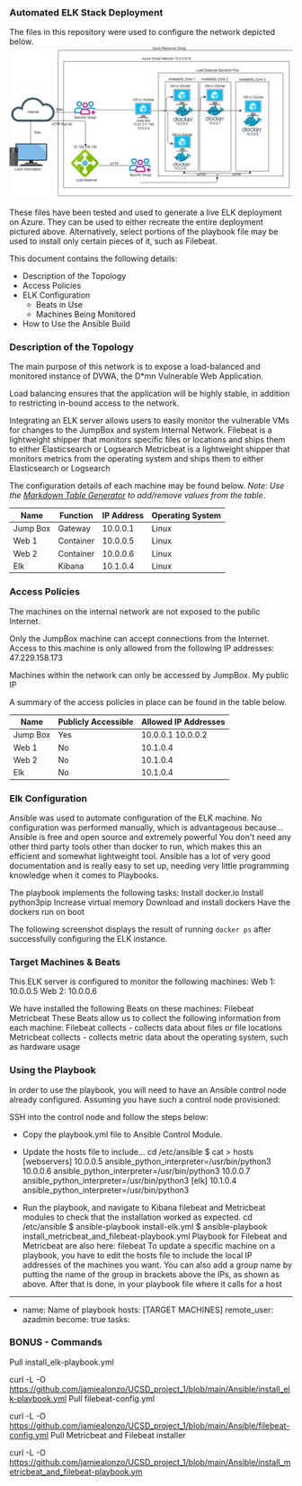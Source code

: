 
### Automated ELK Stack Deployment

The files in this repository were used to configure the network depicted below.
![alt text](https://github.com/jamiealonzo/UCSD_ELK_Project/blob/188a95c5dd0668fae2371c0bb3d85d79c8661ef4/Diagrams/Network_Diagram.png)


These files have been tested and used to generate a live ELK deployment on Azure. They can be used to either recreate the entire deployment pictured above. Alternatively, select portions of the playbook file may be used to install only certain pieces of it, such as Filebeat.


This document contains the following details:
- Description of the Topology
- Access Policies
- ELK Configuration
  - Beats in Use
  - Machines Being Monitored
- How to Use the Ansible Build


### Description of the Topology

The main purpose of this network is to expose a load-balanced and monitored instance of DVWA, the D*mn Vulnerable Web Application.

Load balancing ensures that the application will be highly stable, in addition to restricting in-bound access to the network.


Integrating an ELK server allows users to easily monitor the vulnerable VMs for changes to the JumpBox and system Internal Network.
Filebeat is a lightweight shipper that monitors specific files or locations and ships them to either Elasticsearch or Logsearch
Metricbeat is a lightweight shipper that monitors metrics from the operating system and ships them to either Elasticsearch or Logsearch


The configuration details of each machine may be found below.
_Note: Use the [Markdown Table Generator](http://www.tablesgenerator.com/markdown_tables) to add/remove values from the table_.

| Name     | Function | IP Address | Operating System |
|----------|----------|------------|------------------|
| Jump Box | Gateway  | 10.0.0.1   | Linux            |
| Web 1    | Container| 10.0.0.5   | Linux            |
| Web 2    | Container| 10.0.0.6   | Linux            |
| Elk      | Kibana   | 10.1.0.4   | Linux            |

### Access Policies

The machines on the internal network are not exposed to the public Internet. 

Only the JumpBox machine can accept connections from the Internet. Access to this machine is only allowed from the following IP addresses:
47.229.158.173

Machines within the network can only be accessed by JumpBox.
My public IP

A summary of the access policies in place can be found in the table below.

| Name     | Publicly Accessible | Allowed IP Addresses |
|----------|---------------------|----------------------|
| Jump Box | Yes                 | 10.0.0.1 10.0.0.2    |
| Web 1    | No                  | 10.1.0.4             |
| Web 2    | No                  | 10.1.0.4             |
| Elk      | No                  | 10.1.0.4             |

### Elk Configuration

Ansible was used to automate configuration of the ELK machine. No configuration was performed manually, which is advantageous because...
Ansible is free and open source and extremely powerful
You don't need any other third party tools other than docker to run, which makes this an efficient and somewhat lightweight tool.
Ansible has a lot of very good documentation and is really easy to set up, needing very little programming knowledge when it comes to Playbooks.

The playbook implements the following tasks:
Install docker.io
Install python3pip
Increase virtual memory
Download and install dockers
Have the dockers run on boot

The following screenshot displays the result of running `docker ps` after successfully configuring the ELK instance.




### Target Machines & Beats
This ELK server is configured to monitor the following machines:
Web 1: 10.0.0.5
Web 2: 10.0.0.6

We have installed the following Beats on these machines:
Filebeat
Metricbeat These Beats allow us to collect the following information from each machine:
Filebeat collects - collects data about files or file locations
Metricbeat collects - collects metric data about the operating system, such as hardware usage


### Using the Playbook
In order to use the playbook, you will need to have an Ansible control node already configured. Assuming you have such a control node provisioned: 

SSH into the control node and follow the steps below:
- Copy the playbook.yml file to Ansible Control Module.
- Update the hosts file to include… 
cd /etc/ansible
$ cat > hosts
[webservers]
  10.0.0.5 ansible_python_interpreter=/usr/bin/python3
  10.0.0.6 ansible_python_interpreter=/usr/bin/python3
  10.0.0.7 ansible_python_interpreter=/usr/bin/python3
[elk]
  10.1.0.4 ansible_python_interpreter=/usr/bin/python3

- Run the playbook, and navigate to Kibana filebeat and Metricbeat modules to check that the installation worked as expected.
cd /etc/ansible
  $ ansible-playbook install-elk.yml
  $ ansible-playbook install_metricbeat_and_filebeat-playbook.yml
Playbook for Filebeat and Metricbeat are also here: filebeat
To update a specific machine on a playbook, you have to edit the hosts file to include the local IP addresses of the machines you want. You can also add a group name by putting the name of the group in brackets above the IPs, as shown as above. After that is done, in your playbook file where it calls for a host

---
- name: Name of playbook
  hosts: [TARGET MACHINES]
  remote_user: azadmin
  become: true
  tasks:
### BONUS - Commands

Pull install_elk-playbook.yml

curl -L -O https://github.com/jamiealonzo/UCSD_project_1/blob/main/Ansible/install_elk-playbook.yml
Pull filebeat-config.yml

curl -L -O https://github.com/jamiealonzo/UCSD_project_1/blob/main/Ansible/filebeat-config.yml
Pull Metricbeat and Filebeat installer

curl -L -O https://github.com/jamiealonzo/UCSD_project_1/blob/main/Ansible/install_metricbeat_and_filebeat-playbook.ym
